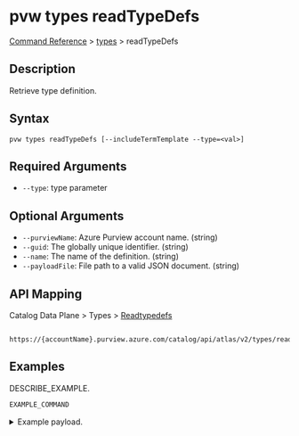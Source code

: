 # pvw types readTypeDefs
[Command Reference](../../../README.md#command-reference) > [types](./main.md) > readTypeDefs

## Description
Retrieve type definition.

## Syntax
```
pvw types readTypeDefs [--includeTermTemplate --type=<val>]
```

## Required Arguments
- `--type`: type parameter

## Optional Arguments
- `--purviewName`: Azure Purview account name. (string)
- `--guid`: The globally unique identifier. (string)
- `--name`: The name of the definition. (string)
- `--payloadFile`: File path to a valid JSON document. (string)

## API Mapping
Catalog Data Plane > Types > [Readtypedefs]()
```
 https://{accountName}.purview.azure.com/catalog/api/atlas/v2/types/readTypeDefs
```

## Examples
DESCRIBE_EXAMPLE.
```powershell
EXAMPLE_COMMAND
```
<details><summary>Example payload.</summary>
<p>

```json
PASTE_JSON_HERE
```
</p>
</details>